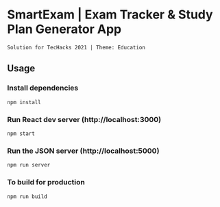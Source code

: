 # SmartExam | Exam Tracker & Study Plan Generator App
```
Solution for TecHacks 2021 | Theme: Education
```

## Usage

### Install dependencies

```
npm install
```

### Run React dev server (http://localhost:3000)

```
npm start
```

### Run the JSON server (http://localhost:5000)

```
npm run server
```

### To build for production

```
npm run build
```

